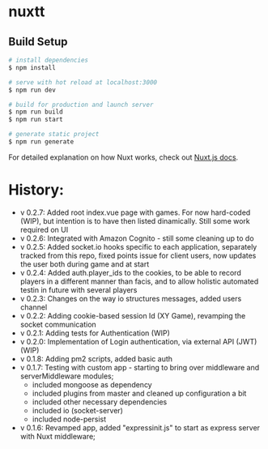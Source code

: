 # nuxtt

## Build Setup

```bash
# install dependencies
$ npm install

# serve with hot reload at localhost:3000
$ npm run dev

# build for production and launch server
$ npm run build
$ npm run start

# generate static project
$ npm run generate
```

For detailed explanation on how Nuxt works, check out [Nuxt.js docs](https://nuxtjs.org).

History:
========

- v 0.2.7: Added root index.vue page with games. For now hard-coded (WIP), but intention is to have then listed dinamically. Still some work required on UI
- v 0.2.6: Integrated with Amazon Cognito - still some cleaning up to do 
- v 0.2.5: Added socket.io hooks specific to each application, separately tracked from this repo, fixed points issue for client users, now updates the user both during game and at start
- v 0.2.4: Added auth.player_ids to the cookies, to be able to record players in a different manner than facis, and to allow holistic automated testin in future with several players
- v 0.2.3: Changes on the way io structures messages, added users channel
- v 0.2.2: Adding cookie-based session Id (XY Game), revamping the socket communication
- v 0.2.1: Adding tests for Authentication (WIP)
- v 0.2.0: Implementation of Login authentication, via external API (JWT) (WIP)
- v 0.1.8: Adding pm2 scripts, added basic auth 
- v 0.1.7: Testing with custom app - starting to bring over middleware and serverMiddleware modules;
  - included mongoose as dependency
  - included plugins from master and cleaned up configuration a bit
  - included other necessary dependencies
  - included io (socket-server)
  - included node-persist
- v 0.1.6: Revamped app, added "expressinit.js" to start as express server with Nuxt middleware;
